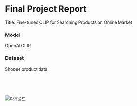 # Final Project Report
Title: Fine-tuned CLIP for Searching Products on Online Market

### Model
OpenAI CLIP

### Dataset
Shopee product data

<br>
<br>
<br>

![다운로드](https://github.com/es2ilver/DeepLearning/assets/119032564/8f7d4051-aac1-479f-887e-805a90eed028)
